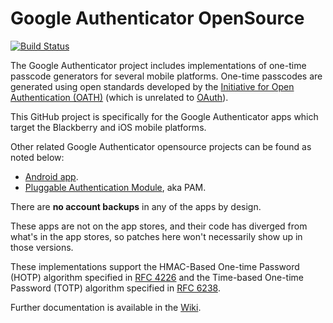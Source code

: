 # Google Authenticator OpenSource

[![Build Status](https://travis-ci.com/freight-trust/google-authenticator.svg?branch=master)](https://travis-ci.com/freight-trust/google-authenticator)

The Google Authenticator project includes implementations of one-time passcode
generators for several mobile platforms. One-time passcodes are generated using
open standards developed by the
[Initiative for Open Authentication (OATH)](http://www.openauthentication.org/)
(which is unrelated to [OAuth](http://oauth.net/)).

This GitHub project is specifically for the Google Authenticator apps which
target the Blackberry and iOS mobile platforms.

Other related Google Authenticator opensource projects can be found as noted
below:

- [Android app](https://github.com/google/google-authenticator-android).
- [Pluggable Authentication Module](https://github.com/google/google-authenticator-libpam),
  aka PAM.

There are **no account backups** in any of the apps by design.

These apps are not on the app stores, and their code has diverged from what's in
the app stores, so patches here won't necessarily show up in those versions.

These implementations support the HMAC-Based One-time Password (HOTP) algorithm
specified in [RFC 4226](https://tools.ietf.org/html/rfc4226) and the Time-based
One-time Password (TOTP) algorithm specified in
[RFC 6238](https://tools.ietf.org/html/rfc6238).

Further documentation is available in the
[Wiki](https://github.com/google/google-authenticator/wiki).
